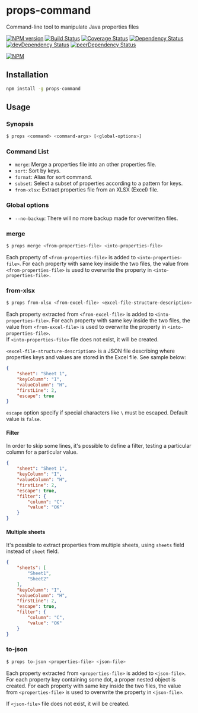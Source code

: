 # props-command
Command-line tool to manipulate Java properties files

[![NPM version][npm-image]][npm-url]
[![Build Status](https://travis-ci.org/slemarchand/props-command.svg?branch=master)](https://travis-ci.org/slemarchand/props-command)
[![Coverage Status](https://coveralls.io/repos/github/slemarchand/props-command/badge.svg?branch=master)](https://coveralls.io/github/slemarchand/props-command?branch=master)
[![Dependency Status][david-image]][david-url] 
[![devDependency Status][david-dev-image]][david-dev-url] 
[![peerDependency Status][david-peer-image]][david-peer-url]  

[![NPM][nodei-image]][nodei-url]

## Installation

```bash
npm install -g props-command
```

## Usage

### Synopsis

```bash
$ props <command> <command-args> [<global-options>]
``` 

### Command List

* `merge`: Merge a properties file into an other properties file.  
* `sort`: Sort by keys.  
* `format`: Alias for sort command.  
* `subset`: Select a subset of properties according to a pattern for keys.  
* `from-xlsx`: Extract properties file from an XLSX (Excel) file.  

### Global options

* `--no-backup`: There will no more backup made for overwritten files.

### merge

```bash
$ props merge <from-properties-file> <into-properties-file>
```                   
                                                                            
Each property of `<from-properties-file>` is added to `<into-properties-file>`. For each property with same key inside the two files, the value from `<from-properties-file>` is used to overwrite the property in `<into-properties-file>.`                                                                        

### from-xlsx

```bash
$ props from-xlsx <from-excel-file> <excel-file-structure-description> <into-properties-file>
```                                                             
                                                                            
Each property extracted from `<from-excel-file>` is added to `<into-properties-file>`. For each property with same key inside the two files, the value from `<from-excel-file>` is used to overwrite the property in `<into-properties-file>`.                                                                        
If `<into-properties-file>` file does not exist, it will be created.            
                                                                            
`<excel-file-structure-description>` is a JSON file describing where properties keys and values are stored in the Excel file. See sample below:               
                                                                            
```json
{
	"sheet": "Sheet 1",
	"keyColumn": "I",
	"valueColumn": "H",
	"firstLine": 2,
	"escape": true
}
 ```
`escape` option specify if special characters like `\` must be escaped. Default value is `false`.

#### Filter

In order to skip some lines, it's possible to define a filter, testing a particular column for a particular value.

```json
{
	"sheet": "Sheet 1",
	"keyColumn": "I",
	"valueColumn": "H",
	"firstLine": 2,
	"escape": true,
	"filter": {
		"column": "C",
		"value": "OK"
	}
}
 ```

 #### Multiple sheets

It's possible to extract properties from multiple sheets, using `sheets` field instead of `sheet` field.

```json
{
	"sheets": [
		"Sheet1",
		"Sheet2"
	],	
	"keyColumn": "I",
	"valueColumn": "H",
	"firstLine": 2,
	"escape": true,
	"filter": {
		"column": "C",
		"value": "OK"
	}
}
 ```

### to-json

```bash
$ props to-json <properties-file> <json-file>
```                   
          	                                                                      
Each property extracted from `<properties-file>` is added to `<json-file>`. For each property key containing some dot, a proper nested object is created. For each property with same key inside the two files, the value from `<properties-file>` is used to overwrite the property in `<json-file>`.

If `<json-file>` file does not exist, it will be created.

[npm-url]: https://www.npmjs.com/package/props-command
[npm-image]: https://img.shields.io/npm/v/props-command.svg

[david-url]: https://david-dm.org/slemarchand/props-command
[david-image]: https://img.shields.io/david/slemarchand/props-command.svg
[david-dev-url]: https://david-dm.org/slemarchand/props-command#info=devDependencies
[david-dev-image]: https://david-dm.org/slemarchand/props-command/dev-status.svg
[david-peer-url]: https://david-dm.org/slemarchand/props-command#info=peerDependencies
[david-peer-image]: https://david-dm.org/slemarchand/props-command/peer-status.svg

[nodei-image]: https://nodei.co/npm/props-command.png
[nodei-url]: https://www.npmjs.com/package/props-command
